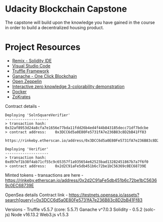 # Udacity Blockchain Capstone

The capstone will build upon the knowledge you have gained in the course in order to build a decentralized housing product. 

# Project Resources

* [Remix - Solidity IDE](https://remix.ethereum.org/)
* [Visual Studio Code](https://code.visualstudio.com/)
* [Truffle Framework](https://truffleframework.com/)
* [Ganache - One Click Blockchain](https://truffleframework.com/ganache)
* [Open Zeppelin ](https://openzeppelin.org/)
* [Interactive zero knowledge 3-colorability demonstration](http://web.mit.edu/~ezyang/Public/graph/svg.html)
* [Docker](https://docs.docker.com/install/)
* [ZoKrates](https://github.com/Zokrates/ZoKrates)

Contract details - 

    Deploying 'SolnSquareVerifier'
    --------------------
    > transaction hash:    0x32af8953d24a8cfa7e1656e77bda11fdd26b4ed4f44b843185decc71df7bdcbe
    > contract address:    0x3DCC6d5a0E80Fe5731fA7e236B83c8D2bB41Ff83

    https://rinkeby.etherscan.io/address/0x3DCC6d5a0E80Fe5731fA7e236B83c8D2bB41Ff83

    Deploying 'Verifier'
    --------------------
    > transaction hash:    0xd97ef1b38f4ab71cf55c9c65357f1a935654e62523bad13282451867b7a7f6f0
    > contract address:    0x2d2C91aFe5db451b6c72be1bC56369c0EC68739E

Minted tokens - transactions are here - 
    https://rinkeby.etherscan.io/address/0x2d2C91aFe5db451b6c72be1bC56369c0EC68739E

OpenSea details
    Contract link - https://testnets.opensea.io/assets?search[query]=0x3DCC6d5a0E80Fe5731fA7e236B83c8D2bB41Ff83

Versions - 
    Truffle v5.5.7 (core: 5.5.7)
    Ganache v^7.0.3
    Solidity - 0.5.2 (solc-js)
    Node v16.13.2
    Web3.js v1.5.3